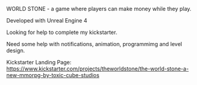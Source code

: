 WORLD STONE - a game where players can make money while they play.


Developed with Unreal Engine 4


Looking for help to complete my kickstarter.

Need some help with notifications, animation, programmimg and level design.


Kickstarter Landing Page: 
https://www.kickstarter.com/projects/theworldstone/the-world-stone-a-new-mmorpg-by-toxic-cube-studios
